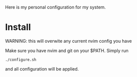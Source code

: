 Here is my personal configuration for my system.

# Install
WARNING: this will overwite any current nvim config you have

Make sure you have nvim and git on your $PATH. Simply run
```
./configure.sh
```
and all configuration will be applied.
